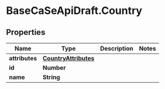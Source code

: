 # BaseCaSeApiDraft.Country

## Properties
Name | Type | Description | Notes
------------ | ------------- | ------------- | -------------
**attributes** | [**CountryAttributes**](CountryAttributes.md) |  | 
**id** | **Number** |  | 
**name** | **String** |  | 
